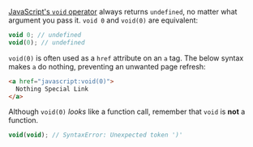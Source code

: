 [JavaScript's `void` operator](/tutorials/fundamentals/void) always returns `undefined`, no matter what argument you pass it.
`void 0` and `void(0)` are equivalent:

```javascript
void 0; // undefined
void(0); // undefined
```

`void(0)` is often used as a `href` attribute on an `a` tag. The below syntax makes `a` do nothing, preventing an unwanted page refresh:

```html
<a href="javascript:void(0)">
  Nothing Special Link
</a>
```

Although `void(0)` _looks_ like a function call, remember that `void` is **not** a function.

```javascript
void(void); // SyntaxError: Unexpected token ')'
```